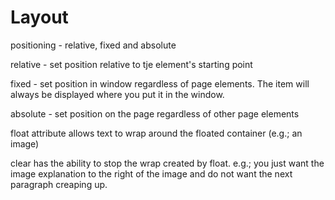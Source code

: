 # Layout

positioning - relative, fixed and absolute

relative - set position relative to tje element's starting point

fixed - set position in window regardless of page elements. The item will always be displayed where you put it in the window.

absolute - set position on the page regardless of other page elements

float attribute allows text to wrap around the floated container (e.g.; an image)

clear has the ability to stop the wrap created by float. e.g.; you just want the image explanation to the right of the image and do not want the next paragraph creaping up.

